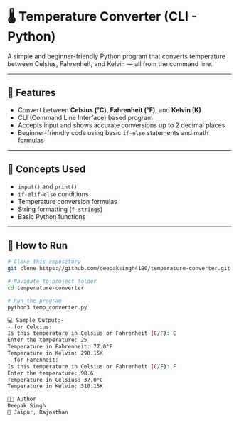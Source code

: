 # 🌡️ Temperature Converter (CLI - Python)

A simple and beginner-friendly Python program that converts temperature between Celsius, Fahrenheit, and Kelvin — all from the command line.

---

## 📌 Features

- Convert between **Celsius (°C)**, **Fahrenheit (°F)**, and **Kelvin (K)**
- CLI (Command Line Interface) based program
- Accepts input and shows accurate conversions up to 2 decimal places
- Beginner-friendly code using basic `if-else` statements and math formulas

---

## 🧠 Concepts Used

- `input()` and `print()`
- `if-elif-else` conditions
- Temperature conversion formulas
- String formatting (`f-strings`)
- Basic Python functions

---

## 🚀 How to Run

```bash
# Clone this repository
git clone https://github.com/deepaksingh4190/temperature-converter.git

# Navigate to project folder
cd temperature-converter

# Run the program
python3 temp_converter.py

💻 Sample Output:-
- for Celcius:
Is this temperature in Celsius or Fahrenheit (C/F): C
Enter the temperature: 25
Temperature in Fahrenheit: 77.0°F
Temperature in Kelvin: 298.15K
- for Farenheit:
Is this temperature in Celsius or Fahrenheit (C/F): F
Enter the temperature: 98.6
Temperature in Celsius: 37.0°C
Temperature in Kelvin: 310.15K

👨‍💻 Author
Deepak Singh
📍 Jaipur, Rajasthan
